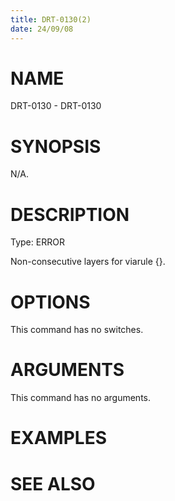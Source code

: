 ```yaml
---
title: DRT-0130(2)
date: 24/09/08
---
```


# NAME

DRT-0130 - DRT-0130

# SYNOPSIS

N/A.

# DESCRIPTION

Type: ERROR

Non-consecutive layers for viarule {}.

# OPTIONS

This command has no switches.

# ARGUMENTS

This command has no arguments.

# EXAMPLES

# SEE ALSO
